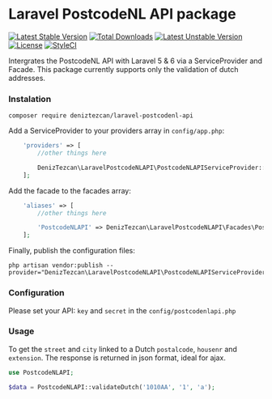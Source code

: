 Laravel PostcodeNL API package
==============
[![Latest Stable Version](https://poser.pugx.org/deniztezcan/laravel-postcodenl-api/v/stable)](https://packagist.org/packages/deniztezcan/laravel-postcodenl-api)
[![Total Downloads](https://poser.pugx.org/deniztezcan/laravel-postcodenl-api/downloads)](https://packagist.org/packages/deniztezcan/laravel-postcodenl-api)
[![Latest Unstable Version](https://poser.pugx.org/deniztezcan/laravel-postcodenl-api/v/unstable)](https://packagist.org/packages/deniztezcan/laravel-postcodenl-api)
[![License](https://poser.pugx.org/deniztezcan/laravel-postcodenl-api/license)](https://packagist.org/packages/deniztezcan/laravel-postcodenl-api)
[![StyleCI](https://github.styleci.io/repos/212767317/shield?branch=master)](https://github.styleci.io/repos/212767317/shield?branch=master)

Intergrates the PostcodeNL API with Laravel 5 & 6 via a ServiceProvider and Facade. This package currently supports only the validation of dutch addresses.

### Instalation
```
composer require deniztezcan/laravel-postcodenl-api
```

Add a ServiceProvider to your providers array in `config/app.php`:
```php
    'providers' => [
    	//other things here

    	DenizTezcan\LaravelPostcodeNLAPI\PostcodeNLAPIServiceProvider::class,
    ];
```

Add the facade to the facades array:
```php
    'aliases' => [
    	//other things here

    	'PostcodeNLAPI' => DenizTezcan\LaravelPostcodeNLAPI\Facades\PostcodeNLAPI::class,
    ];
```

Finally, publish the configuration files:
```
php artisan vendor:publish --provider="DenizTezcan\LaravelPostcodeNLAPI\PostcodeNLAPIServiceProvider"
```

### Configuration
Please set your API: `key` and `secret` in the `config/postcodenlapi.php`

### Usage
To get the `street` and `city` linked to a Dutch `postalcode`, `housenr` and `extension`. The response is returned in json format, ideal for ajax.
```php
use PostcodeNLAPI;

$data = PostcodeNLAPI::validateDutch('1010AA', '1', 'a');

```
